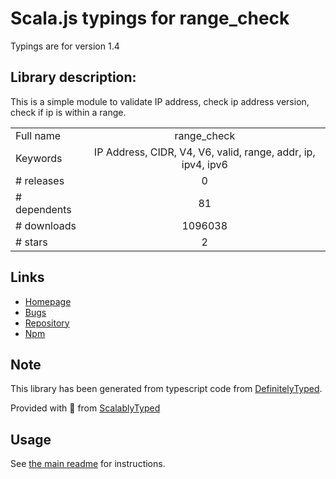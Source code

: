 
# Scala.js typings for range_check

Typings are for version 1.4

## Library description:
This is a simple module to validate IP address, check ip address version, check if ip is within a range.

|                    |                 |
| ------------------ | :-------------: |
| Full name          | range_check |
| Keywords           | IP Address, CIDR, V4, V6, valid, range, addr, ip, ipv4, ipv6 |
| # releases         | 0 |
| # dependents       | 81 |
| # downloads        | 1096038 |
| # stars            | 2 |

## Links
- [Homepage](https://github.com/keverw/range_check#readme)
- [Bugs](https://github.com/keverw/range_check/issues)
- [Repository](https://github.com/keverw/range_check)
- [Npm](https://www.npmjs.com/package/range_check)
    


## Note
This library has been generated from typescript code from [DefinitelyTyped](https://definitelytyped.org).

Provided with :purple_heart: from [ScalablyTyped](https://github.com/oyvindberg/ScalablyTyped)

## Usage
See [the main readme](../../readme.md) for instructions.


